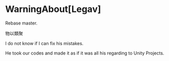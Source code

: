 # WarningAbout[Legav]

Rebase master.

物以類聚

I do not know if I can fix his mistakes.

He took our codes and made it as if it was all his regarding to Unity Projects.
